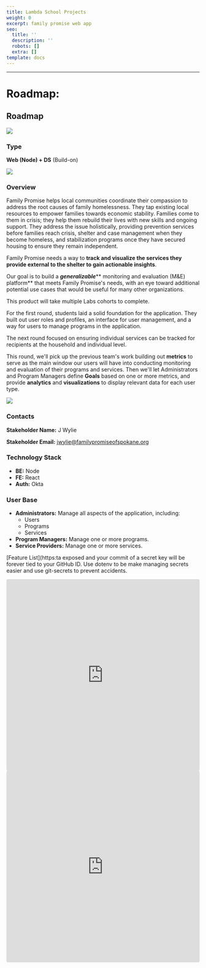 ```yaml
---
title: Lambda School Projects
weight: 0
excerpt: family promise web app
seo:
  title: ''
  description: ''
  robots: []
  extra: []
template: docs
---
```





---

# Roadmap:

## Roadmap

![](<../.gitbook/assets/image (1).png>)

### Type

**Web (Node) + DS** (Build-on)

![](<../.gitbook/assets/image (12).png>)

### Overview

Family Promise helps local communities coordinate their compassion to address the root causes of family homelessness. They tap existing local resources to empower families towards economic stability. Families come to them in crisis; they help them rebuild their lives with new skills and ongoing support. They address the issue holistically, providing prevention services before families reach crisis, shelter and case management when they become homeless, and stabilization programs once they have secured housing to ensure they remain independent.

Family Promise needs a way to **track and visualize the services they provide external to the shelter to gain actionable insights**.

Our goal is to build a _**generalizable**_** monitoring and evaluation (M\&E) platform** that meets Family Promise's needs, with an eye toward additional potential use cases that would be useful for many other organizations.

This product will take multiple Labs cohorts to complete.

For the first round, students laid a solid foundation for the application. They built out user roles and profiles, an interface for user management, and a way for users to manage programs in the application.

The next round focused on ensuring individual services can be tracked for recipients at the household and individual level.

This round, we'll pick up the previous team's work building out **metrics** to serve as the main window our users will have into conducting monitoring and evaluation of their programs and services. Then we'll let Administrators and Program Managers define **Goals** based on one or more metrics, and provide **analytics** and **visualizations** to display relevant data for each user type.

![](<../.gitbook/assets/image (7).png>)

### Contacts

**Stakeholder Name:** J Wylie

**Stakeholder Email:** [jwylie@familypromiseofspokane.org](mailto:jwylie@familypromiseofspokane.org)

### Technology Stack

* **BE:** Node
* **FE:** React
* **Auth:** Okta

### User Base

* **Administrators:** Manage all aspects of the application, including:
  * Users
  * Programs
  * Services
* **Program Managers:** Manage one or more programs.
* **Service Providers:** Manage one or more services.

[Feature List](https:ta exposed and your commit of a secret key will be forever tied to your GitHub ID. Use dotenv to be make managing secrets easier and use git-secrets to prevent accidents.







<iframe src="https://www.figma.com/embed?embed_host=share&url=https%3A%2F%2Fwww.figma.com%2Ffile%2FbOwyinWBikQ5jdEpSx5WcI%2FFamily-Promise-Copy"
     style="width:100%; height:500px; border:0; border-radius: 4px; overflow:hidden;"
     title="Family_Promise_embed"
     allow="accelerometer; ambient-light-sensor; camera; encrypted-media; geolocation; gyroscope; hid; microphone; midi; payment; usb; vr; xr-spatial-tracking"
     sandbox="allow-forms allow-modals allow-popups allow-presentation allow-same-origin allow-scripts"
   ></iframe>

<iframe src="https://codesandbox.io/embed/family-promise-embed-b434z?autoresize=1&fontsize=12&hidenavigation=1&theme=dark&view=preview"
     style="width:100%; height:500px; border:0; border-radius: 4px; overflow:hidden;"
     title="Family_Promise_embed"
     allow="accelerometer; ambient-light-sensor; camera; encrypted-media; geolocation; gyroscope; hid; microphone; midi; payment; usb; vr; xr-spatial-tracking"
     sandbox="allow-forms allow-modals allow-popups allow-presentation allow-same-origin allow-scripts"
   ></iframe>
